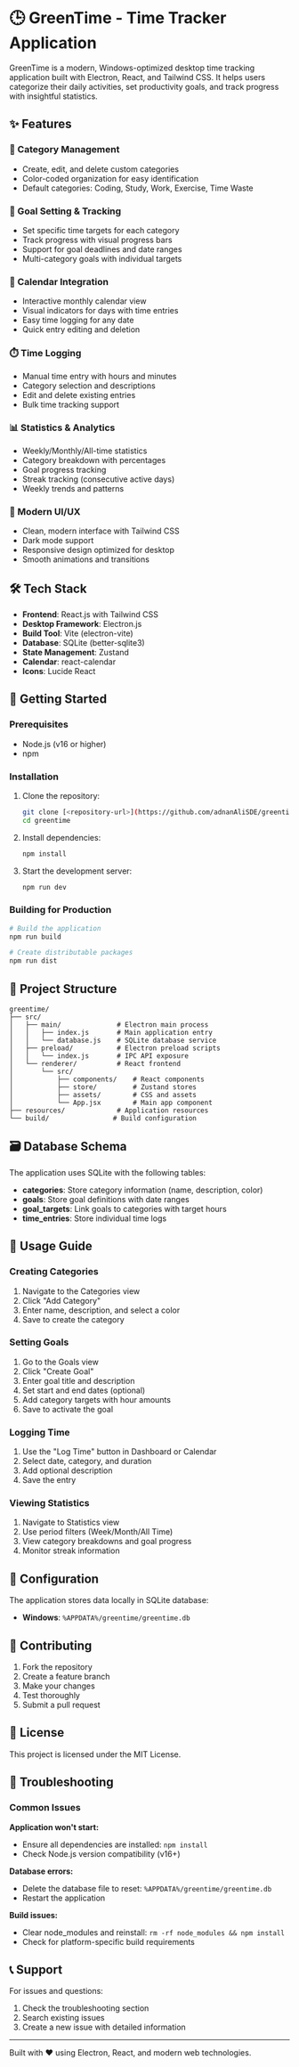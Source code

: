 # 🕒 GreenTime - Time Tracker Application

GreenTime is a modern, Windows-optimized desktop time tracking application built with Electron, React, and Tailwind CSS. It helps users categorize their daily activities, set productivity goals, and track progress with insightful statistics.

## ✨ Features

### 📂 Category Management
- Create, edit, and delete custom categories
- Color-coded organization for easy identification
- Default categories: Coding, Study, Work, Exercise, Time Waste

### 🎯 Goal Setting & Tracking
- Set specific time targets for each category
- Track progress with visual progress bars
- Support for goal deadlines and date ranges
- Multi-category goals with individual targets

### 📅 Calendar Integration
- Interactive monthly calendar view
- Visual indicators for days with time entries
- Easy time logging for any date
- Quick entry editing and deletion

### ⏱️ Time Logging
- Manual time entry with hours and minutes
- Category selection and descriptions
- Edit and delete existing entries
- Bulk time tracking support

### 📊 Statistics & Analytics
- Weekly/Monthly/All-time statistics
- Category breakdown with percentages
- Goal progress tracking
- Streak tracking (consecutive active days)
- Weekly trends and patterns

### 🎨 Modern UI/UX
- Clean, modern interface with Tailwind CSS
- Dark mode support
- Responsive design optimized for desktop
- Smooth animations and transitions

## 🛠️ Tech Stack

- **Frontend**: React.js with Tailwind CSS
- **Desktop Framework**: Electron.js
- **Build Tool**: Vite (electron-vite)
- **Database**: SQLite (better-sqlite3)
- **State Management**: Zustand
- **Calendar**: react-calendar
- **Icons**: Lucide React

## 🚀 Getting Started

### Prerequisites
- Node.js (v16 or higher)
- npm

### Installation

1. Clone the repository:
   ```bash
   git clone [<repository-url>](https://github.com/adnanAliSDE/greentime/)
   cd greentime
   ```

2. Install dependencies:
   ```bash
   npm install
   ```

3. Start the development server:
   ```bash
   npm run dev
   ```

### Building for Production

```bash
# Build the application
npm run build

# Create distributable packages
npm run dist
```

## 📁 Project Structure

```
greentime/
├── src/
│   ├── main/              # Electron main process
│   │   ├── index.js       # Main application entry
│   │   └── database.js    # SQLite database service
│   ├── preload/           # Electron preload scripts
│   │   └── index.js       # IPC API exposure
│   └── renderer/          # React frontend
│       └── src/
│           ├── components/    # React components
│           ├── store/         # Zustand stores
│           ├── assets/        # CSS and assets
│           └── App.jsx        # Main app component
├── resources/             # Application resources
└── build/                # Build configuration
```

## 🗃️ Database Schema

The application uses SQLite with the following tables:

- **categories**: Store category information (name, description, color)
- **goals**: Store goal definitions with date ranges
- **goal_targets**: Link goals to categories with target hours
- **time_entries**: Store individual time logs

## 🎯 Usage Guide

### Creating Categories
1. Navigate to the Categories view
2. Click "Add Category"
3. Enter name, description, and select a color
4. Save to create the category

### Setting Goals
1. Go to the Goals view
2. Click "Create Goal"
3. Enter goal title and description
4. Set start and end dates (optional)
5. Add category targets with hour amounts
6. Save to activate the goal

### Logging Time
1. Use the "Log Time" button in Dashboard or Calendar
2. Select date, category, and duration
3. Add optional description
4. Save the entry

### Viewing Statistics
1. Navigate to Statistics view
2. Use period filters (Week/Month/All Time)
3. View category breakdowns and goal progress
4. Monitor streak information

## 🔧 Configuration

The application stores data locally in SQLite database:
- **Windows**: `%APPDATA%/greentime/greentime.db`

## 🤝 Contributing

1. Fork the repository
2. Create a feature branch
3. Make your changes
4. Test thoroughly
5. Submit a pull request

## 📝 License

This project is licensed under the MIT License.

## 🐛 Troubleshooting

### Common Issues

**Application won't start:**
- Ensure all dependencies are installed: `npm install`
- Check Node.js version compatibility (v16+)

**Database errors:**
- Delete the database file to reset: `%APPDATA%/greentime/greentime.db`
- Restart the application

**Build issues:**
- Clear node_modules and reinstall: `rm -rf node_modules && npm install`
- Check for platform-specific build requirements

## 📞 Support

For issues and questions:
1. Check the troubleshooting section
2. Search existing issues
3. Create a new issue with detailed information

---

Built with ❤️ using Electron, React, and modern web technologies.
